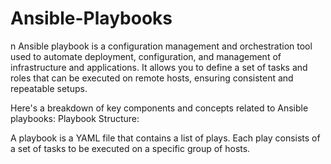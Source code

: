 # Ansible-Playbooks
n Ansible playbook is a configuration management and orchestration tool used to automate deployment, configuration, and management of infrastructure and applications. It allows you to define a set of tasks and roles that can be executed on remote hosts, ensuring consistent and repeatable setups.

Here's a breakdown of key components and concepts related to Ansible playbooks:
Playbook Structure:

A playbook is a YAML file that contains a list of plays.
Each play consists of a set of tasks to be executed on a specific group of hosts.
